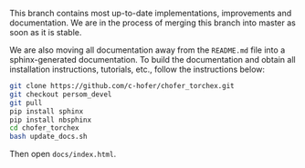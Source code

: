 This branch contains most up-to-date implementations, improvements and documentation. We are in the process of merging this branch into master as soon as it is stable. 

We are also moving all documentation away from the `README.md` file into a sphinx-generated documentation. To build the documentation and obtain all installation instructions, tutorials, etc., follow the instructions below:

```bash
git clone https://github.com/c-hofer/chofer_torchex.git
git checkout persom_devel
git pull
pip install sphinx
pip install nbsphinx
cd chofer_torchex
bash update_docs.sh
```

Then open `docs/index.html`.
